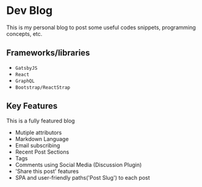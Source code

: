 # Dev Blog

This is my personal blog to post some useful codes snippets, programming concepts, etc.

## Frameworks/libraries

- `GatsbyJS`
- `React`
- `GraphQL`
- `Bootstrap/ReactStrap`

## Key Features

This is a fully featured blog

- Mutiple attributors
- Markdown Language
- Email subscribing
- Recent Post Sections
- Tags
- Comments using Social Media (Discussion Plugin)
- 'Share this post' features
- SPA and user-friendly paths('Post Slug') to each post

